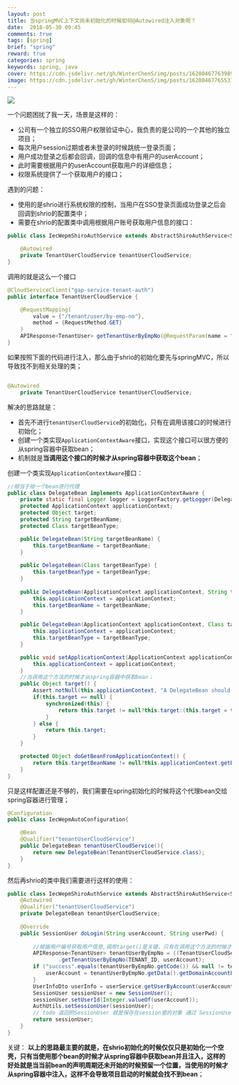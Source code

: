 ```yaml
---
layout: post
title: 当springMVC上下文尚未初始化的时候如何@Autowired注入对象呢？
date:  2018-05-30 09:45
comments: true
tags: [spring]
brief: "spring"
reward: true
categories: spring
keywords: spring, java
cover: https://cdn.jsdelivr.net/gh/WinterChenS/img/posts/1628046776398970.jpg
image: https://cdn.jsdelivr.net/gh/WinterChenS/img/posts/1628046776553776.jpg
---
```


![](https://cdn.jsdelivr.net/gh/WinterChenS/img/posts/1628046776701619.jpg)

一个问题困扰了我一天，场景是这样的：

*  公司有一个独立的SSO用户权限验证中心，我负责的是公司的一个其他的独立项目；
*  每次用户session过期或者未登录的时候跳统一登录页面；
*  用户成功登录之后都会回调，回调的信息中有用户的userAccount；
*  此时需要根据用户的userAccount获取用户的详细信息；
*  权限系统提供了一个获取用户的接口；
<!-- more -->

遇到的问题：

*	使用的是shrio进行系统权限的控制，当用户在SSO登录页面成功登录之后会回调到shrio的配置类中；
*	需要在shrio的配置类中调用根据用户账号获取用户信息的接口：

```java
public class IecWepmShiroAuthService extends AbstractShiroAuthService<SessionUser> implements EnvironmentAware {

	@Autowired
    private TenantUserCloudService tenantUserCloudService;
}
```	

调用的就是这么一个接口

```java
@CloudServiceClient("gap-service-tenant-auth")
public interface TenantUserCloudService {

	@RequestMapping(
        value = {"/tenant/user/by-emp-no"},
        method = {RequestMethod.GET}
    )
    APIResponse<TenantUser> getTenantUserByEmpNo(@RequestParam(name = "tenantId",required = true) Integer var1, @RequestParam(name = "empNo",required = true) String var2);
}
```

如果按照下面的代码进行注入，那么由于shrio的初始化要先与springMVC，所以导致找不到相关处理的类；
```java

@Autowired
    private TenantUserCloudService tenantUserCloudService;
```

解决的思路就是：

* 首先不进行`tenantUserCloudService`的初始化，只有在调用该接口的时候进行初始化；
* 创建一个类实现`ApplicationContextAware`接口，实现这个接口可以很方便的从spring容器中获取bean；
* 机制就是**当调用这个接口的时候才从spring容器中获取这个bean**；

创建一个类实现`ApplicationContextAware`接口：

```java
//相当于给一个bean进行代理
public class DelegateBean implements ApplicationContextAware {
    private static final Logger logger = LoggerFactory.getLogger(DelegateBean.class);
    protected ApplicationContext applicationContext;
    protected Object target;
    protected String targetBeanName;
    protected Class targetBeanType;

    public DelegateBean(String targetBeanName) {
        this.targetBeanName = targetBeanName;
    }
	
    public DelegateBean(Class targetBeanType) {
        this.targetBeanType = targetBeanType;
    }
	
    public DelegateBean(ApplicationContext applicationContext, String targetBeanName) {
        this.applicationContext = applicationContext;
        this.targetBeanName = targetBeanName;
    }

    public DelegateBean(ApplicationContext applicationContext, Class targetBeanType) {
        this.applicationContext = applicationContext;
        this.targetBeanType = targetBeanType;
    }

    public void setApplicationContext(ApplicationContext applicationContext) throws BeansException {
        this.applicationContext = applicationContext;
    }
	//当调用这个方法的时候才从spring容器中获取bean；
    public Object target() {
        Assert.notNull(this.applicationContext, "A DelegateBean should be managed by ApplicationContext or pass ApplicationContext though constructor arg");
        if(this.target == null) {
            synchronized(this) {
                return this.target != null?this.target:(this.target = this.doGetBeanFromApplicationContext());
            }
        } else {
            return this.target;
        }
    }

    protected Object doGetBeanFromApplicationContext() {
        return this.targetBeanName != null?this.applicationContext.getBean(this.targetBeanName):(this.targetBeanType != null?this.applicationContext.getBean(this.targetBeanType):null);
    }
}
```

只是这样配置还是不够的，我们需要在spring初始化的时候将这个代理bean交给spring容器进行管理；

```java
@Configuration
public class IecWepmAutoConfiguration{

	@Bean
    @Qualifier("tenantUserCloudService")
    public DelegateBean tenantUserCloudService(){
        return new DelegateBean(TenantUserCloudService.class);
    }
}
```

然后再shrio的类中我们需要进行这样的使用：

```java
public class IecWepmShiroAuthService extends AbstractShiroAuthService<SessionUser> implements EnvironmentAware {
	@Autowired
    @Qualifier("tenantUserCloudService")
    private DelegateBean tenantUserCloudService;
	
	@Override
    public SessionUser doLogin(String userAccount, String userPwd) {
        
        //根据用户编号获取用户信息,调用target()是关键，只有在调用这个方法的时候才会从spring容器中获取信息
        APIResponse<TenantUser> tenantUserByEmpNo = ((TenantUserCloudService) tenantUserCloudService.target())
                .getTenantUserByEmpNo(TENANT_ID, userAccount);
        if ("success".equals(tenantUserByEmpNo.getCode()) && null != tenantUserByEmpNo.getData()){
            userAccount = tenantUserByEmpNo.getData().getDomainAccountList().get(0).getDomainAccount();
        }
        UserInfoDto userInfo = userService.getUserByAccount(userAccount);
        SessionUser sessionUser = new SessionUser();
        sessionUser.setUserId(Integer.valueOf(userAccount));
        AuthUtils.setSessionUser(sessionUser);
        // todo 返回的SessionUser 就是保存在session里的对象 通过 SessionUser sessionUser = (SessionUser) AuthUtils.getSessionUser(); 进行获取
        return sessionUser;
    }
}
```


关键： **以上的思路最主要的就是，在shrio初始化的时候仅仅只是初始化一个空壳，只有当使用那个bean的时候才从spring容器中获取bean并且注入，这样的好处就是当当前bean的声明周期还未开始的时候预留一个位置，当使用的时候才从spring容器中注入，这样不会导致项目启动的时候就会找不到bean**；






















































































